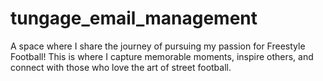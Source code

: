 # tungage_email_management
A space where I share the journey of pursuing my passion for Freestyle Football! This is where I capture memorable moments, inspire others, and connect with those who love the art of street football.
